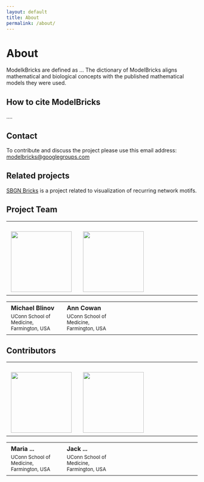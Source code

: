 ```yaml
---
layout: default
title: About
permalink: /about/
---
```


# About

ModelkBricks are defined as ... The dictionary of ModelBricks aligns mathematical and biological concepts with the published mathematical models they were used.

## How to cite ModelBricks

....

## Contact

To contribute and discuss the project please use this email address: [modelbricks@googlegroups.com](mailto:modelbricks@googlegroups.com)  

## Related projects

[SBGN Bricks](http://sbgnbricks.org) is a project related to visualization of recurring network motifs.

## Project Team

<table>
<tr>
<td style="width: 200px;"><p style="margin:4px;"><br /><img src="/images/team/MichaelBlinov.jpg" width="160"/></p></td>
<td style="width: 200px;"><p style="margin:4px;"><br /><img src="/images/team/AnnCowan.jpg" width="160"/></p></td>
<td style="width: 200px;"><p style="margin:4px;"> </p></td>
<td style="width: 200px;"><p style="margin:4px;"> </p></td>
</tr>
</table>

<table>
<tr>
<td style="width: 200px;"><p style="margin:4px;"><strong>Michael Blinov</strong></p><p style="margin:4px; line-height:100%;"><font size="2">UConn School of Medicine, Farmington, USA</font></p></td>
<td style="width: 200px;"><p style="margin:4px;"><strong>Ann Cowan</strong></p><p style="margin:4px; line-height:100%;"><font size="2">UConn School of Medicine, Farmington, USA</font></p></td>
<td style="width: 200px;"><p style="margin:4px;"> </p></td>
<td style="width: 200px;"><p style="margin:4px;"> </p></td>
</tr>
</table>

## Contributors

<table>
<tr>
<td style="width: 200px;"><p style="margin:4px;"><br /><img src="/images/team/MichaelBlinov.jpg" width="160"/></p></td>
<td style="width: 200px;"><p style="margin:4px;"><br /><img src="/images/team/AnnCowan.jpg" width="160"/></p></td>
<td style="width: 200px;"><p style="margin:4px;"> </p></td>
 <td style="width: 200px;"><p style="margin:4px;"> </p></td>
</tr>
</table>

<table>
<tr>
<td style="width: 200px;"><p style="margin:4px;"><strong>Maria ...</strong></p><p style="margin:4px; line-height:100%;"><font size="2">UConn School of Medicine, Farmington, USA</font></p></td>
<td style="width: 200px;"><p style="margin:4px;"><strong>Jack ...</strong></p><p style="margin:4px; line-height:100%;"><font size="2">UConn School of Medicine, Farmington, USA</font></p></td>
  <td style="width: 200px;"><p style="margin:4px;"> </p></td>
  <td style="width: 200px;"><p style="margin:4px;"> </p></td>
</tr>
</table>



